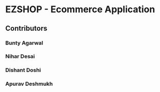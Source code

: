 # EZSHOP - Ecommerce Application

## Contributors

### Bunty Agarwal

### Nihar Desai

### Dishant Doshi

### Apurav Deshmukh
